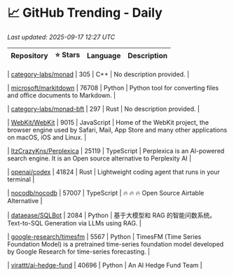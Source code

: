 # 📈 GitHub Trending - Daily

_Last updated: 2025-09-17 12:27 UTC_

| Repository | ⭐ Stars | Language | Description |
|------------|--------:|----------|-------------|

| [category-labs/monad](https://github.com/category-labs/monad) | 305 | C++ | No description provided. |

| [microsoft/markitdown](https://github.com/microsoft/markitdown) | 76708 | Python | Python tool for converting files and office documents to Markdown. |

| [category-labs/monad-bft](https://github.com/category-labs/monad-bft) | 297 | Rust | No description provided. |

| [WebKit/WebKit](https://github.com/WebKit/WebKit) | 9015 | JavaScript | Home of the WebKit project, the browser engine used by Safari, Mail, App Store and many other applications on macOS, iOS and Linux. |

| [ItzCrazyKns/Perplexica](https://github.com/ItzCrazyKns/Perplexica) | 25119 | TypeScript | Perplexica is an AI-powered search engine. It is an Open source alternative to Perplexity AI |

| [openai/codex](https://github.com/openai/codex) | 41824 | Rust | Lightweight coding agent that runs in your terminal |

| [nocodb/nocodb](https://github.com/nocodb/nocodb) | 57007 | TypeScript | 🔥 🔥 🔥 Open Source Airtable Alternative |

| [dataease/SQLBot](https://github.com/dataease/SQLBot) | 2084 | Python | 基于大模型和 RAG 的智能问数系统。Text-to-SQL Generation via LLMs using RAG. |

| [google-research/timesfm](https://github.com/google-research/timesfm) | 5567 | Python | TimesFM (Time Series Foundation Model) is a pretrained time-series foundation model developed by Google Research for time-series forecasting. |

| [virattt/ai-hedge-fund](https://github.com/virattt/ai-hedge-fund) | 40696 | Python | An AI Hedge Fund Team |
